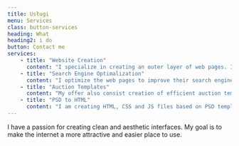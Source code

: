 ```yaml
---
title: Usługi
menu: Services
class: button-services   
heading: What
heading2: i do
button: Contact me
services:
    - title: "Website Creation"
      content: "I specialize in creating an outer layer of web pages. I take care of RWD rules, adjusting the appearance of mobile devices is very important to me."
    - title: "Search Engine Optimalization"
      content: "I optimize the web pages to improve their search engine position. I also guarantee acceleration of the pages and reduce the load time."
    - title: "Auction Templates"
      content: "My offer also consist creation of efficient auction templates"
    - title: "PSD to HTML"
      content: "I am creating HTML, CSS and JS files based on PSD template."
---
```


I have a passion for creating clean and aesthetic interfaces. My goal is to make the internet a more attractive and easier place to use.